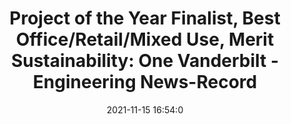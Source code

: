 ---
"title": "Project of the Year Finalist, Best Office/Retail/Mixed Use, Merit Sustainability: One Vanderbilt - Engineering News-Record"
"date": "2021-11-15 16:54:0"
"feed_name": "GOOGLENEWSCONSTRUCTION"
"feed_website": "https://news.google.com/search?q=construction%2Bincident&hl=en-US&gl=US&ceid=US:en"
"feed_rss": "https://news.google.com/rss/search?q=construction%2Bincident&hl=en-US&gl=US&ceid=US:en"
"link": "https://www.enr.com/articles/52990-project-of-the-year-finalist-best-office-retail-mixed-use-merit-sustainability-one-vanderbilt"
"source": "{'href': 'https://www.enr.com', 'title': 'Engineering News-Record'}"
"file": "_posts/2021-1-1-c224d8a6b257e158514dabd0d2d4d5d380a184a6.md"
"accident": "0"
"drilling": "0"
"dead": "0"
"injured": "0"
"arrested": "0"
"place": "unknown place"
"where": "unknown site"
"causes": "unknown"
"place_uri": "unknown place"
---